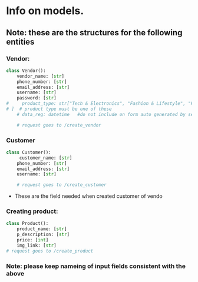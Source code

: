 # Info on models.
## Note: these are the structures for the following entities
### Vendor:
```python
class Vendor():
    vendor_name: [str]
    phone_number: [str]
    email_address: [str]
    username: [str]
    password: [str]
#     product_type: str["Tech & Electronics", "Fashion & Lifestyle", "Food & Groceries", "Home & Essentials", "Books & Learning", "Health & Fitness", "Kids & Baby", "Tools & Auto", "Arts & Entertainment"
# ]  # product type must be one of these
    # data_reg: datetime   #do not include on form auto generated by server

    # request goes to /create_vendor
```
### Customer
```python
class Customer():
     customer_name: [str]
    phone_number: [str]
    email_address: [str]
    username: [str]

    # request goes to /create_customer
```

- These are the field needed when created customer of vendo

### Creating product:
```python
class Product():
    product_name: [str]
    p_description: [str]
    price: [int]
    img_link: [str]
# request goes to /create_product

```

### Note: please keep nameing of input fields consistent with the above